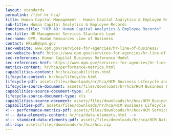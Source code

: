 ```yaml
---
layout: standards
permalink: /fibf-hr-hca/
title: Human Capital Management - Human Capital Analytics & Employee Records
sub-title: Human Capital Analytics & Employee Records
function-title: "HCM A9: Human Capital Analytics & Employee Records"
sec-title: HR Management Services Standards Lead
sec-name: OPM, Human Resources Line of Business
contact: HRLoB@opm.gov
sec-website: www.opm.gov/services-for-agencies/hr-line-of-business/
sec-website-href: https://www.opm.gov/services-for-agencies/hr-line-of-business/
sec-references: Human Capital Business Reference Model
sec-references-href: https://www.opm.gov/services-for-agencies/hr-line-of-business/hc-business-reference-model/
metrics-content: hr/hca/performance-metrics.html
capabilities-content: hr/hca/capabilities.html
lifecycle-content: hr/hca/lifecycle.html
lifecycle-pdf: assets/files/downloads/hr/hca/HCM Business Lifecycle and Capabilities_A9 (Human Capital Analytics).xlsx
lifecycle-source-document: assets/files/downloads/hr/hca/HCM Business Lifecycle and Capabilities_A9 (Human Capital Analytics).xlsx
capabilities-source-document-type: xls
lifecycle-source-document-type: xls
capabilities-source-document: assets/files/downloads/hr/hca/HCM Business Lifecycle and Capabilities_A9 (Human Capital Analytics).xlsx
capabilities-pdf: assets/files/downloads/hr/hca/HCM Business Lifecycle and Capabilities_A9 (Human Capital Analytics).xlsx
<!-- performance-metrics-pdf: assets/files/downloads/hr/hca/HCM Service Measures_A9 (Human Capital Analytics).xlsx -->
<!-- data-elements-content: hr/hca/data-elements.html -->
<!-- standard-data-elements-pdf: assets/files/downloads/hr/hca/HCM Data Standards_A9 (Human Capital Analytics).xlsx -->
all-zip: assets/files/downloads/hr/hca/hca.zip
---
```

